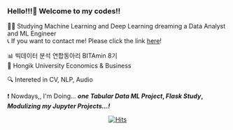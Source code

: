 ### Hello!!!👋 Welcome to my codes!!
  
👨‍💻 Studying Machine Learning and Deep Learning dreaming a Data Analyst and ML Engineer  
📞 If you want to contact me! Please click the link [here](https://linktr.ee/paragonyun)!  
  
📊 빅데이터 분석 연합동아리 BITAmin 8기  
:school: Hongik University Economics & Business
  
:mag: Intereted in CV, NLP, Audio 

:heavy_exclamation_mark: Nowdays,, I'm Doing... **_one Tabular Data ML Project_, _Flask Study_, _Modulizing my Jupyter Projects...!_**

<div align=center>

[![Hits](https://hits.seeyoufarm.com/api/count/incr/badge.svg?url=https%3A%2F%2Fgithub.com%2Fparagonyun&count_bg=%2379C83D&title_bg=%23555555&icon=&icon_color=%23E7E7E7&title=Hello+%21%21&edge_flat=false)](https://hits.seeyoufarm.com)
</div>

